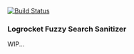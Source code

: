 [![Build Status](https://travis-ci.com/jbailey4/logrocket-fuzzy-search-sanitizer.svg?branch=master)](https://travis-ci.com/jbailey4/logrocket-fuzzy-search-sanitizer)

### Logrocket Fuzzy Search Sanitizer

WIP...
